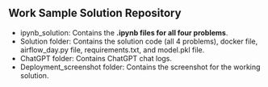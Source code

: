 ## Work Sample Solution Repository

+ ipynb_solution: Contains the **.ipynb files for all four problems**.
+ Solution folder: Contains the solution code (all 4 problems), docker file, airflow_day.py file, requirements.txt, and model.pkl file. 
+ ChatGPT folder: Contains ChatGPT chat logs. 
+ Deployment_screenshot folder: Contains the screenshot for the working solution. 
